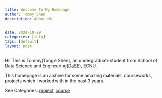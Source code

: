 ```yaml
---
title: Welcome To My Homepage
author: Tommy Shen
description: About Me


date: 2024-10-29
categories: [info]
tags: [default]
layout: post
---
```


Hi! This is Tommy(Tongle Shen), an undergraduate student from School of Data Science and Engineering([DaSE](https://dase.ecnu.edu.cn/)), ECNU.

This homepage is an archive for some amazing materials, courseworks, projects which I worked with in the past 3 years.

See Categories: [project](https://tommyshen.me/categories/project/), [course](https://tommyshen.me/categories/course/)

